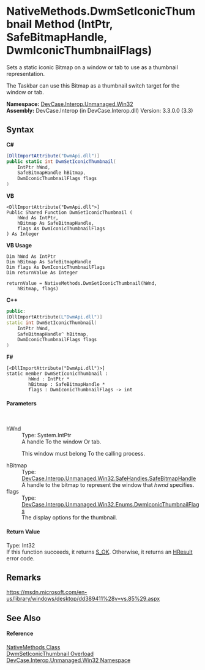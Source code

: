 # NativeMethods.DwmSetIconicThumbnail Method (IntPtr, SafeBitmapHandle, DwmIconicThumbnailFlags)
 

Sets a static iconic Bitmap on a window or tab to use as a thumbnail representation. 

 The Taskbar can use this Bitmap as a thumbnail switch target for the window or tab.

**Namespace:**&nbsp;<a href="N_DevCase_Interop_Unmanaged_Win32">DevCase.Interop.Unmanaged.Win32</a><br />**Assembly:**&nbsp;DevCase.Interop (in DevCase.Interop.dll) Version: 3.3.0.0 (3.3)

## Syntax

**C#**<br />
``` C#
[DllImportAttribute("DwmApi.dll")]
public static int DwmSetIconicThumbnail(
	IntPtr hWnd,
	SafeBitmapHandle hBitmap,
	DwmIconicThumbnailFlags flags
)
```

**VB**<br />
``` VB
<DllImportAttribute("DwmApi.dll">]
Public Shared Function DwmSetIconicThumbnail ( 
	hWnd As IntPtr,
	hBitmap As SafeBitmapHandle,
	flags As DwmIconicThumbnailFlags
) As Integer
```

**VB Usage**<br />
``` VB Usage
Dim hWnd As IntPtr
Dim hBitmap As SafeBitmapHandle
Dim flags As DwmIconicThumbnailFlags
Dim returnValue As Integer

returnValue = NativeMethods.DwmSetIconicThumbnail(hWnd, 
	hBitmap, flags)
```

**C++**<br />
``` C++
public:
[DllImportAttribute(L"DwmApi.dll")]
static int DwmSetIconicThumbnail(
	IntPtr hWnd, 
	SafeBitmapHandle^ hBitmap, 
	DwmIconicThumbnailFlags flags
)
```

**F#**<br />
``` F#
[<DllImportAttribute("DwmApi.dll")>]
static member DwmSetIconicThumbnail : 
        hWnd : IntPtr * 
        hBitmap : SafeBitmapHandle * 
        flags : DwmIconicThumbnailFlags -> int 

```


#### Parameters
&nbsp;<dl><dt>hWnd</dt><dd>Type: System.IntPtr<br />A handle To the window Or tab. 

 This window must belong To the calling process.</dd><dt>hBitmap</dt><dd>Type: <a href="T_DevCase_Interop_Unmanaged_Win32_SafeHandles_SafeBitmapHandle">DevCase.Interop.Unmanaged.Win32.SafeHandles.SafeBitmapHandle</a><br />A handle to the bitmap to represent the window that *hwnd* specifies.</dd><dt>flags</dt><dd>Type: <a href="T_DevCase_Interop_Unmanaged_Win32_Enums_DwmIconicThumbnailFlags">DevCase.Interop.Unmanaged.Win32.Enums.DwmIconicThumbnailFlags</a><br />The display options for the thumbnail.</dd></dl>

#### Return Value
Type: Int32<br />If this function succeeds, it returns <a href="T_DevCase_Interop_Unmanaged_Win32_Enums_HResult">S_OK</a>. Otherwise, it returns an <a href="T_DevCase_Interop_Unmanaged_Win32_Enums_HResult">HResult</a> error code.

## Remarks
<a href="https://msdn.microsoft.com/en-us/library/windows/desktop/dd389411%28v=vs.85%29.aspx" target="_blank">https://msdn.microsoft.com/en-us/library/windows/desktop/dd389411%28v=vs.85%29.aspx</a>

## See Also


#### Reference
<a href="T_DevCase_Interop_Unmanaged_Win32_NativeMethods">NativeMethods Class</a><br /><a href="Overload_DevCase_Interop_Unmanaged_Win32_NativeMethods_DwmSetIconicThumbnail">DwmSetIconicThumbnail Overload</a><br /><a href="N_DevCase_Interop_Unmanaged_Win32">DevCase.Interop.Unmanaged.Win32 Namespace</a><br />